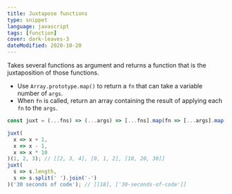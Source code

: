 ```yaml
---
title: Juxtapose functions
type: snippet
language: javascript
tags: [function]
cover: dark-leaves-3
dateModified: 2020-10-20
---
```


Takes several functions as argument and returns a function that is the juxtaposition of those functions.

- Use `Array.prototype.map()` to return a `fn` that can take a variable number of `args`.
- When `fn` is called, return an array containing the result of applying each `fn` to the `args`.

```js
const juxt = (...fns) => (...args) => [...fns].map(fn => [...args].map(fn));

juxt(
  x => x + 1,
  x => x - 1,
  x => x * 10
)(1, 2, 3); // [[2, 3, 4], [0, 1, 2], [10, 20, 30]]
juxt(
  s => s.length,
  s => s.split(' ').join('-')
)('30 seconds of code'); // [[18], ['30-seconds-of-code']]
```
